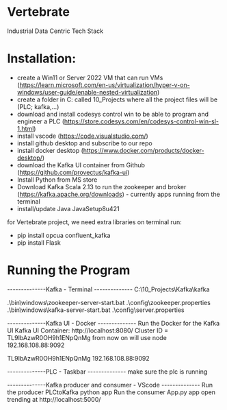 # Vertebrate
Industrial Data Centric Tech Stack




# Installation:
 
 - create a Win11 or Server 2022 VM that can run VMs (https://learn.microsoft.com/en-us/virtualization/hyper-v-on-windows/user-guide/enable-nested-virtualization)
 - create a folder in C: called 10_Projects where all the project files will be (PLC; kafka,...)
 - download and install codesys control win to be able to program and engineer a PLC (https://store.codesys.com/en/codesys-control-win-sl-1.html)
 - install vscode (https://code.visualstudio.com/)
 - install github desktop and subscribe to our repo
 - install docker desktop (https://www.docker.com/products/docker-desktop/)
 - download the Kafka UI container from Github (https://github.com/provectus/kafka-ui)
 - Install Python from MS store
 - Download Kafka Scala 2.13   to run the zookeeper and broker (https://kafka.apache.org/downloads) - currently apps running from the terminal
 - install/update Java JavaSetup8u421


 for Vertebrate project, we need extra libraries
 on terminal run:  
   - pip install opcua confluent_kafka
   - pip install Flask

# Running the Program

--------------Kafka - Terminal --------------
C:\10_Projects\Kafka\kafka

.\bin\windows\zookeeper-server-start.bat .\config\zookeeper.properties
.\bin\windows\kafka-server-start.bat .\config\server.properties

--------------Kafka UI - Docker --------------
Run the Docker for the Kafka UI
Kafka UI Container: http://localhost:8080/
Cluster ID = TL9IbAzwR0OH9h1ENpQnMg
from now on will use node 192.168.108.88:9092

TL9IbAzwR0OH9h1ENpQnMg
192.168.108.88:9092

--------------PLC - Taskbar --------------
make sure the plc is running

--------------Kafka producer and consumer - VScode --------------
Run the producer PLCtoKafka python app
Run the consumer App.py app 
open trending at http://localhost:5000/
 
 
